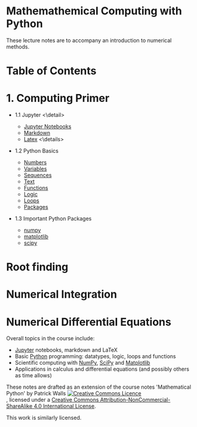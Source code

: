 # Mathemathemical Computing with Python

These lecture notes are to accompany an introduction to numerical methods.  



Table of Contents
=================

# 1. Computing Primer
  - 1.1 Jupyter
    <\detail>
    
     * [Jupyter Notebooks](/computing-primer/jupyter/notebook.ipynb) 
     * [Markdown](/computing-primer/jupyter/markdown.ipynb) 
     * [Latex](/computing-primer/jupyter/latex.ipynb) 
    <\details>
    
  - 1.2 Python Basics
     * [Numbers](/computing-primer/python/variables.ipynb)
     * [Variables](/computing-primer/python/variables.ipynb)
     * [Sequences](/computing-primer/python/sequences.ipynb)
     * [Text](/computing-primer/python/text.ipynb)
     * [Functions](/computing-primer/python/functions.ipynb)
     * [Logic](/computing-primer/python/logic.ipynb)
     * [Loops](/computing-primer/python/loops.ipynb)
     * [Packages](/computing-primer/python/modules-packages.ipynb)  
  - 1.3 Important Python Packages
     * [numpy](/computing-primer/scipy/numpy.ipynb)
     * [matplotlib](/computing-primer/scipy/matplotlib.ipynb)
     * [scipy](/computing-primer/scipy/scipy.ipynb)
   
  # Root finding
  # Numerical Integration
  # Numerical Differential Equations




Overall topics in the course include:
* [Jupyter](https://jupyter.org) notebooks, markdown and LaTeX
* Basic [Python](https://python.org/) programming: datatypes, logic, loops and functions
* Scientific computing with [NumPy](http://www.numpy.org/), [SciPy](https://scipy.org/) and [Matplotlib](https://matplotlib.org/)
* Applications in calculus and differential equations (and possibly others as time allows)

These notes are drafted as an extension of the course notes 'Mathematical Python' by Patrick Walls 
<a rel="license" href="http://creativecommons.org/licenses/by-nc-sa/4.0/"><img alt="Creative Commons Licence" style="border-width:0" src="https://i.creativecommons.org/l/by-nc-sa/4.0/88x31.png" /></a><br />, licensed under a <a rel="license" href="http://creativecommons.org/licenses/by-nc-sa/4.0/">Creative Commons Attribution-NonCommercial-ShareAlike 4.0 International License</a>.

This work is similarly licensed.

